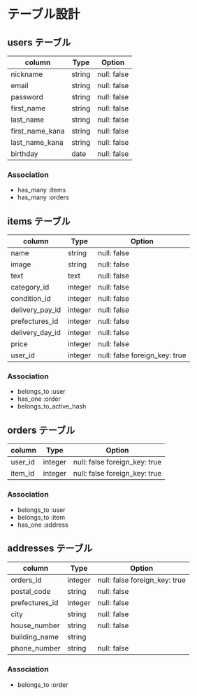 # テーブル設計

## users テーブル
| column          | Type    | Option      |
|-----------------|---------|-------------|
| nickname        | string  | null: false |
| email           | string  | null: false |
| password        | string  | null: false |
| first_name      | string  | null: false |
| last_name       | string  | null: false |
| first_name_kana | string  | null: false |
| last_name_kana  | string  | null: false |
| birthday        | date    | null: false |

### Association
- has_many :items
- has_many :orders

## items テーブル

| column            | Type    | Option                        |
|-------------------|---------|-------------------------------|
| name              | string  | null: false                   |
| image             | string  | null: false                   |
| text              | text    | null: false                   |
| category_id       | integer | null: false                   |
| condition_id      | integer | null: false                   |
| delivery_pay_id   | integer | null: false                   |
| prefectures_id    | integer | null: false                   |
| delivery_day_id   | integer | null: false                   |
| price             | integer | null: false                   |
| user_id           | integer | null: false foreign_key: true |

### Association
- belongs_to :user
- has_one :order
- belongs_to_active_hash

## orders テーブル

| column       | Type    | Option                        |
|--------------|---------|-------------------------------|
| user_id      | integer | null: false foreign_key: true |
| item_id      | integer | null: false foreign_key: true |

### Association
- belongs_to :user
- belongs_to :item
- has_one :address

## addresses テーブル

| column         | Type    | Option                        |
|----------------|---------|-------------------------------|
| orders_id      | integer | null: false foreign_key: true |
| postal_code    | string  | null: false                   |
| prefectures_id | integer | null: false                   |
| city           | string  | null: false                   |
| house_number   | string  | null: false                   |
| building_name  | string  |                               |
| phone_number   | string  | null: false                   |

### Association
- belongs_to :order

